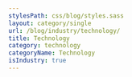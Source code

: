 ```yaml
---
stylesPath: css/blog/styles.sass
layout: category/single
url: /blog/industry/technology/
title: Technology
category: technology
categoryName: Technology
isIndustry: true
---
```

